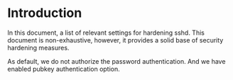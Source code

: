 # Introduction
In this document, a list of relevant settings for hardening sshd.
This document is non-exhaustive, however, it provides a solid base of security hardening 
measures.

As default, we do not authorize the password authentication. And we have enabled pubkey authentication option.
